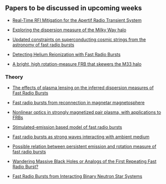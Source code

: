 <h2> Papers to be discussed in upcoming weeks</h2>

* [Real-Time RFI Mitigation for the Apertif Radio Transient System](https://arxiv.org/abs/2001.03389)

* [Exploring the dispersion measure of the Milky Way halo](https://arxiv.org/abs/2001.11105)

* [Updated constraints on superconducting cosmic strings from the astronomy of fast radio bursts](https://arxiv.org/abs/2001.11149)

* [Detecting Helium Reionization with Fast Radio Bursts](https://arxiv.org/abs/2001.11517)

* [A bright, high rotation-measure FRB that skewers the M33 halo](https://arxiv.org/abs/2002.01399)

<h3> Theory </h3>

* [The effects of plasma lensing on the inferred dispersion measures of Fast Radio Bursts](https://arxiv.org/abs/2001.02100)

* [Fast radio bursts from reconnection in magnetar magnetosphere](https://arxiv.org/abs/2001.02007)

* [Nonlinear optics in strongly magnetized pair plasma, with applications to FRBs](https://arxiv.org/abs/2001.09210)

* [Stimulated-emission based model of fast radio bursts](https://arxiv.org/abs/2001.10454)

* [Fast radio bursts as strong waves interacting with ambient medium](https://arxiv.org/abs/2001.10758)

* [Possible relation between persistent emission and rotation measure of fast radio bursts](https://arxiv.org/abs/2001.10761)

* [Wandering Massive Black Holes or Analogs of the First Repeating Fast Radio Burst?](https://arxiv.org/abs/2001.02688)

* [Fast Radio Bursts from Interacting Binary Neutron Star Systems](https://arxiv.org/abs/2002.00335)
